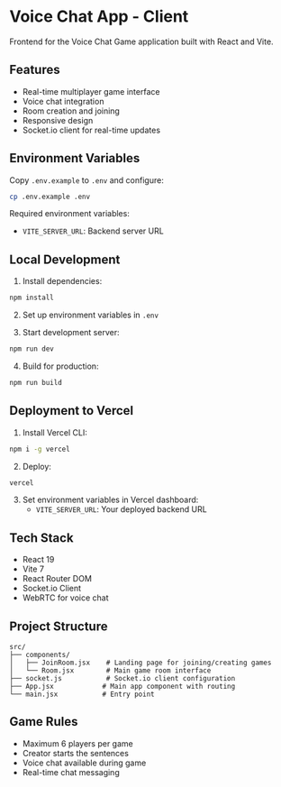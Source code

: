 # Voice Chat App - Client

Frontend for the Voice Chat Game application built with React and Vite.

## Features
- Real-time multiplayer game interface
- Voice chat integration
- Room creation and joining
- Responsive design
- Socket.io client for real-time updates

## Environment Variables

Copy `.env.example` to `.env` and configure:

```bash
cp .env.example .env
```

Required environment variables:
- `VITE_SERVER_URL`: Backend server URL

## Local Development

1. Install dependencies:
```bash
npm install
```

2. Set up environment variables in `.env`

3. Start development server:
```bash
npm run dev
```

4. Build for production:
```bash
npm run build
```

## Deployment to Vercel

1. Install Vercel CLI:
```bash
npm i -g vercel
```

2. Deploy:
```bash
vercel
```

3. Set environment variables in Vercel dashboard:
   - `VITE_SERVER_URL`: Your deployed backend URL

## Tech Stack

- React 19
- Vite 7
- React Router DOM
- Socket.io Client
- WebRTC for voice chat

## Project Structure

```
src/
├── components/
│   ├── JoinRoom.jsx    # Landing page for joining/creating games
│   └── Room.jsx        # Main game room interface
├── socket.js           # Socket.io client configuration
├── App.jsx            # Main app component with routing
└── main.jsx           # Entry point
```

## Game Rules

- Maximum 6 players per game
- Creator starts the sentences
- Voice chat available during game
- Real-time chat messaging
